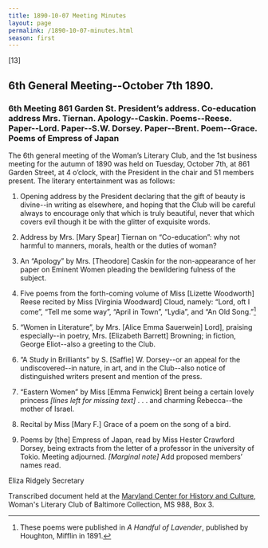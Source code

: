 ```yaml
---
title: 1890-10-07 Meeting Minutes
layout: page
permalink: /1890-10-07-minutes.html
season: first
---
```


<style>
    #maincontent{
        font-size:1.4em;
    }
</style>
[13]

## 6th General Meeting--October 7th 1890.

### 6th Meeting 861 Garden St. President’s address. Co-education address Mrs. Tiernan. Apology--Caskin. Poems--Reese. Paper--Lord. Paper--S.W. Dorsey. Paper--Brent. Poem--Grace. Poems of Empress of Japan

The 6th general meeting of the Woman’s Literary Club, and the 1st business meeting for the autumn of 1890 was held on Tuesday, October 7th, at 861 Garden Street, at 4 o’clock, with the President in the chair and 51 members present. The literary entertainment was as follows:

1. Opening address by the President declaring that the gift of beauty is divine--in writing as elsewhere, and hoping that the Club will be careful always to encourage only that which is truly beautiful, never that which covers evil though it be with the glitter of exquisite words.

2. Address by Mrs. [Mary Spear] Tiernan on “Co-education”: why not harmful to manners, morals, health or the duties of woman?

3. An “Apology” by Mrs. [Theodore] Caskin for the non-appearance of her paper on Eminent Women pleading the bewildering fulness of the subject.

4. Five poems from the forth-coming volume of Miss [Lizette Woodworth] Reese recited by Miss [Virginia Woodward] Cloud, namely: “Lord, oft I come”, “Tell me some way”, “April in Town”, “Lydia”, and “An Old Song.”[^lavender]

[^lavender]: These poems were published in _A Handful of Lavender_, published by Houghton, Mifflin in 1891.

5. “Women in Literature”, by Mrs. [Alice Emma Sauerwein] Lord], praising especially--in poetry, Mrs. [Elizabeth Barrett] Browning; in fiction, George Eliot--also a greeting to the Club.

6. “A Study in Brilliants” by S. [Saffie] W. Dorsey--or an appeal for the undiscovered--in nature, in art, and in the Club--also notice of distinguished writers present and mention of the press.

7. “Eastern Women” by Miss [Emma Fenwick] Brent being a certain lovely princess _[lines left for missing text]_ . . . and charming Rebecca--the mother of Israel.

8. Recital by Miss [Mary F.] Grace of a poem on the song of a bird.

9. Poems by [the] Empress of Japan, read by Miss Hester Crawford Dorsey, being extracts from the letter of a professor in the university of Tokio. Meeting adjourned. _[Marginal note]_ Add proposed members’ names read.

Eliza Ridgely
Secretary

Transcribed document held at the [Maryland Center for History and Culture](http://mdhs.org/), Woman's Literary Club of Baltimore Collection, MS 988, Box 3. 